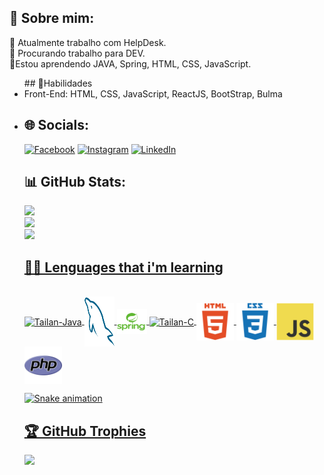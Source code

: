 ## 💫 Sobre mim:
🔭 Atualmente trabalho com HelpDesk.<br>👯 Procurando trabalho para DEV.
<br>🌱Estou aprendendo JAVA, Spring, HTML, CSS, JavaScript.
<ul>## 🚀Habilidades
  <li>Front-End: HTML, CSS, JavaScript, ReactJS, BootStrap, Bulma<li/>




## 🌐 Socials:
[![Facebook](https://img.shields.io/badge/Facebook-%231877F2.svg?logo=Facebook&logoColor=white)](https://facebook.com/tailan.rodrigues.94) [![Instagram](https://img.shields.io/badge/Instagram-%23E4405F.svg?logo=Instagram&logoColor=white)](https://instagram.com/tailanrk) [![LinkedIn](https://img.shields.io/badge/LinkedIn-%230077B5.svg?logo=linkedin&logoColor=white)](https://linkedin.com/in/tailan-krummenauer-61382b181) 


## 📊 GitHub Stats:
![](https://github-readme-stats.vercel.app/api?username=Tailankrummenauer&theme=vue&hide_border=false&include_all_commits=false&count_private=false)<br/>
![](https://github-readme-streak-stats.herokuapp.com/?user=Tailankrummenauer&theme=vue&hide_border=false)<br/>
![](https://github-readme-stats.vercel.app/api/top-langs/?username=Tailankrummenauer&theme=vue&hide_border=false&include_all_commits=false&count_private=false&layout=compact)

<div align="">
  <a href="https://github.com/Tailankrummenauer">
 
  ## 👨‍💻 Lenguages that i'm learning
  <div style="display: inline_block"><br>
  <img align="center" alt="Tailan-Java" height="60" width="48" src="https://cdn.jsdelivr.net/gh/devicons/devicon/icons/java/java-original-wordmark.svg">
  <img align="center" alt="Tailan-MySQL" height="80" width="48" src="https://github.com/devicons/devicon/blob/master/icons/mysql/mysql-plain.svg">
  <img align="center" alt="Tailan-Spring" height="40" width="48" src="https://github.com/devicons/devicon/blob/master/icons/spring/spring-original-wordmark.svg">
  <img align="center" alt="Tailan-C" height="40" width="48" src="https://cdn.jsdelivr.net/gh/devicons/devicon/icons/c/c-original.svg">
  <img align="center" alt="Tailan-HTML" height="60" width="60" src="https://github.com/devicons/devicon/blob/master/icons/html5/html5-plain-wordmark.svg">
  <img align="center" alt="Tailan-CSS" height="60" width="60" src="https://github.com/devicons/devicon/blob/master/icons/css3/css3-plain-wordmark.svg">
  <img align="center" alt="Tailan-Js" height="60" width="60" src="https://github.com/devicons/devicon/blob/master/icons/javascript/javascript-original.svg">
  <img align="center" alt="Tailan-PHP" height="60" width="60" src="https://github.com/devicons/devicon/blob/master/icons/php/php-original.svg">
</div>

   
  ![Snake animation](https://github.com/Tailankrummenauer/Tailankrummenauer/blob/output/github-contribution-grid-snake.svg)
  
  ## 🏆 GitHub Trophies
![](https://github-profile-trophy.vercel.app/?username=Tailankrummenauer&theme=juicyfresh&no-frame=false&no-bg=true&margin-w=4)
  </div>
